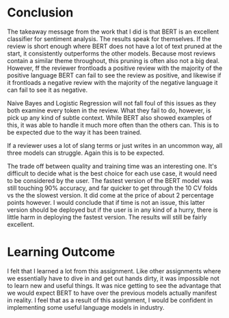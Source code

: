 # Conclusion

The takeaway message from the work that I did is that BERT is an excellent classifier for sentiment analysis. The results speak for themselves. If the review is short enough where BERT does not have a lot of text pruned at the start, it consistently outperforms the other models. Because most reviews contain a similar theme throughout, this pruning is often also not a big deal. However, ff the reviewer frontloads a positive review with the majority of the positive language BERT can fail to see the review as positive, and likewise if it frontloads a negative review with the majority of the negative language it can fail to see it as negative. 

Naive Bayes and Logistic Regression will not fall foul of this issues as they both examine every token in the review. What they fail to do, however, is pick up any kind of subtle context. While BERT also showed examples of this, it was able to handle it much more often than the others can. This is to be expected due to the way it has been trained.

If a reviewer uses a lot of slang terms or just writes in an uncommon way, all three models can struggle. Again this is to be expected. 

The trade off between quality and training time was an interesting one. It's difficult to decide what is the best choice for each use case, it would need to be considered by the user. The fastest version of the BERT model was still touching 90% accuracy, and far quicker to get through the 10 CV folds vs the the slowest version. It did come at the price of about 2 percentage points however. I would conclude that if time is not an issue, this latter version should be deployed but if the user is in any kind of a hurry, there is little harm in deploying the fastest version. The results will still be fairly excellent.

# Learning Outcome

I felt that I learned a lot from this assignment. Like other assignments where we essentially have to dive in and get out hands dirty, it was impossible not to learn new and useful things. It was nice getting to see the advantage that we would expect BERT to have over the previous models actually manifest in reality. I feel that as a result of this assignment, I would be confident in implementing some useful language models in industry.
